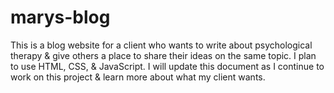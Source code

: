 ﻿# marys-blog
This is a blog website for a client who wants to write about psychological therapy & give others a place to share their ideas on the same topic. I plan to use HTML, CSS, & JavaScript. I will update this document as I continue to work on this project & learn more about what my client wants.
